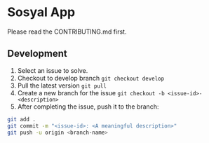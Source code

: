 # Sosyal App

Please read the CONTRIBUTING.md first.

## Development
1. Select an issue to solve.
2. Checkout to develop branch `git checkout develop`
3. Pull the latest version `git pull`
4. Create a new branch for the issue `git checkout -b <issue-id>-<description>`
5. After completing the issue, push it to the branch:
```bash
git add .
git commit -m "<issue-id>: <A meaningful description>"
git push -u origin <branch-name>
```
